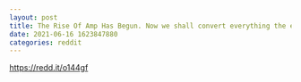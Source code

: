 ```yaml
--- 
layout: post 
title: The Rise Of Amp Has Begun. Now we shall convert everything the empire has and make commerce much more efficient. 
date: 2021-06-16 1623847880 
categories: reddit 
--- 
```

https://redd.it/o144gf